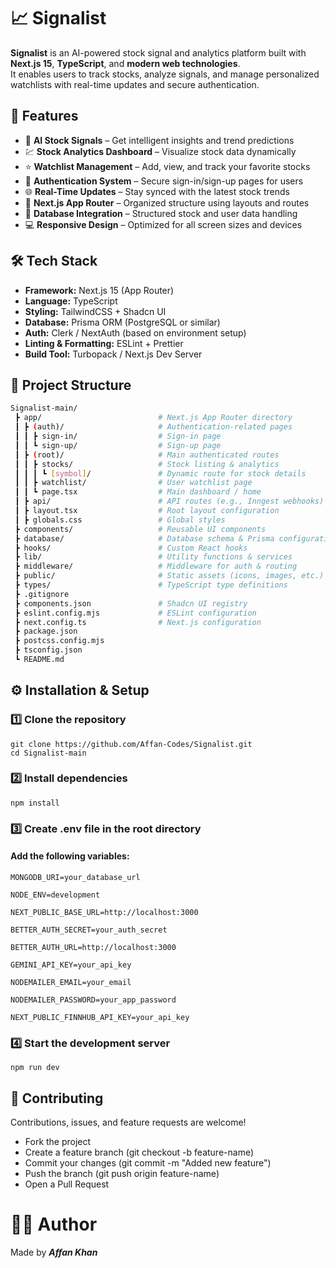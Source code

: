 # 📈 Signalist

**Signalist** is an AI-powered stock signal and analytics platform built with **Next.js 15**, **TypeScript**, and **modern web technologies**.  
It enables users to track stocks, analyze signals, and manage personalized watchlists with real-time updates and secure authentication.

## 🚀 Features

- 🤖 **AI Stock Signals** – Get intelligent insights and trend predictions
- 💹 **Stock Analytics Dashboard** – Visualize stock data dynamically
- ⭐ **Watchlist Management** – Add, view, and track your favorite stocks
- 🔐 **Authentication System** – Secure sign-in/sign-up pages for users
- 🌐 **Real-Time Updates** – Stay synced with the latest stock trends
- 🧭 **Next.js App Router** – Organized structure using layouts and routes
- 💾 **Database Integration** – Structured stock and user data handling
- 💻 **Responsive Design** – Optimized for all screen sizes and devices

## 🛠️ Tech Stack

- **Framework:** Next.js 15 (App Router)
- **Language:** TypeScript
- **Styling:** TailwindCSS + Shadcn UI
- **Database:** Prisma ORM (PostgreSQL or similar)
- **Auth:** Clerk / NextAuth (based on environment setup)
- **Linting & Formatting:** ESLint + Prettier
- **Build Tool:** Turbopack / Next.js Dev Server

## 📂 Project Structure

```bash
Signalist-main/
 ┣ app/                          # Next.js App Router directory
 ┃ ┣ (auth)/                     # Authentication-related pages
 ┃ ┃ ┣ sign-in/                  # Sign-in page
 ┃ ┃ ┗ sign-up/                  # Sign-up page
 ┃ ┣ (root)/                     # Main authenticated routes
 ┃ ┃ ┣ stocks/                   # Stock listing & analytics
 ┃ ┃ ┃ ┗ [symbol]/               # Dynamic route for stock details
 ┃ ┃ ┣ watchlist/                # User watchlist page
 ┃ ┃ ┗ page.tsx                  # Main dashboard / home
 ┃ ┣ api/                        # API routes (e.g., Inngest webhooks)
 ┃ ┣ layout.tsx                  # Root layout configuration
 ┃ ┣ globals.css                 # Global styles
 ┣ components/                   # Reusable UI components
 ┣ database/                     # Database schema & Prisma configuration
 ┣ hooks/                        # Custom React hooks
 ┣ lib/                          # Utility functions & services
 ┣ middleware/                   # Middleware for auth & routing
 ┣ public/                       # Static assets (icons, images, etc.)
 ┣ types/                        # TypeScript type definitions
 ┣ .gitignore
 ┣ components.json               # Shadcn UI registry
 ┣ eslint.config.mjs             # ESLint configuration
 ┣ next.config.ts                # Next.js configuration
 ┣ package.json
 ┣ postcss.config.mjs
 ┣ tsconfig.json
 ┗ README.md
```

## ⚙️ Installation & Setup

### 1️⃣ Clone the repository

```
git clone https://github.com/Affan-Codes/Signalist.git
cd Signalist-main

```

### 2️⃣ Install dependencies

```
npm install
```

### 3️⃣ Create .env file in the root directory

#### Add the following variables:

```
MONGODB_URI=your_database_url

NODE_ENV=development

NEXT_PUBLIC_BASE_URL=http://localhost:3000

BETTER_AUTH_SECRET=your_auth_secret

BETTER_AUTH_URL=http://localhost:3000

GEMINI_API_KEY=your_api_key

NODEMAILER_EMAIL=your_email

NODEMAILER_PASSWORD=your_app_password

NEXT_PUBLIC_FINNHUB_API_KEY=your_api_key
```


###  4️⃣ Start the development server

```
npm run dev
```

## 🤝 Contributing

Contributions, issues, and feature requests are welcome!

- Fork the project
- Create a feature branch (git checkout -b feature-name)
- Commit your changes (git commit -m "Added new feature")
- Push the branch (git push origin feature-name)
- Open a Pull Request

# 👨‍💻 Author

Made by **_Affan Khan_**
